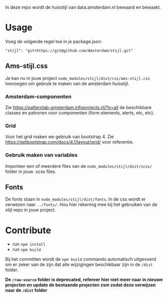 In deze repo wordt de huisstijl van data.amsterdam.nl bewaard en bewaakt.

# Usage
Voeg de volgende regel toe in je package.json:

`"stijl": "git+https://git@github.com/Amsterdam/stijl.git"`

## Ams-stijl.css
Je kan nu in jouw project `node_modules/stijl/dist/css/ams-stijl.css` toevoegen om gebruik
te maken van de amsterdam huisstijl.

### Amsterdam-componenten
Zie https://patternlab-amsterdam.infoprojects.nl/?p=all de beschikbare classes en patronen voor componenten (form elements, alerts, etc, etc).

### Grid
Voor het grid maken we gebruik van bootstrap 4. Zie https://getbootstrap.com/docs/4.1/layout/grid/ voor referentie.

### Gebruik maken van variables
Importeer een of meerdere files van de `node_modules/stijl/dist/scss/` folder in jouw .scss files.

## Fonts
De fonts staan in `node_modules/stijl/dist/fonts`. In de css wordt er verwezen naar `../fonts/`. Hou hier rekening mee bij het gebruiken van de stijl repo in jouw project.

# Contribute
* run `npm install`
* run `npm build`

Bij het committen wordt de `npm build` commando automatisch uitgevoerd om er zeker van de zijn dat alle wijzigingen beschikbaar zijn in de `/dist` folder.

**De `/raw-source` folder is deprecated, refereer hier niet meer naar in nieuwe projecten en update de bestaande projecten zsm zodat deze verwijzen naar de `/dist` folder**